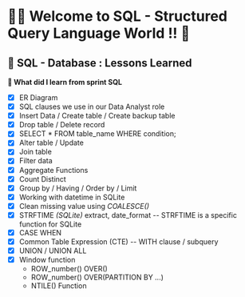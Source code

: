 # 🌲🌳 Welcome to SQL - Structured Query Language World !! 🌻
##  📁  SQL - Database : Lessons Learned
**🍔 What did I learn from sprint SQL**
- [x] ER Diagram
- [x] SQL clauses we use in our Data Analyst role
- [x] Insert Data / Create table / Create backup table
- [x] Drop table / Delete record
- [x] SELECT * FROM table_name WHERE condition; 
- [x] Alter table / Update
- [x] Join table
- [x] Filter data
- [x] Aggregate Functions
- [x] Count Distinct
- [x] Group by / Having / Order by / Limit
- [x] Working with datetime in SQLite
- [x] Clean missing value using *COALESCE()*
- [X] STRFTIME *(SQLite)* extract, date_format -- STRFTIME is a specific function for SQLite
- [x] CASE WHEN
- [x] Common Table Expression (CTE) -- WITH clause / subquery
- [x] UNION / UNION ALL
- [x] Window function
  - ROW_number() OVER()
  - ROW_number() OVER(PARTITION BY ...)
  - NTILE() Function 
